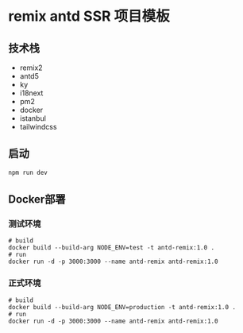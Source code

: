 # remix antd SSR 项目模板

## 技术栈

- remix2
- antd5
- ky
- i18next
- pm2
- docker
- istanbul
- tailwindcss

## 启动

```bash
npm run dev
```


## Docker部署

### 测试环境

```shell
# build
docker build --build-arg NODE_ENV=test -t antd-remix:1.0 .
# run
docker run -d -p 3000:3000 --name antd-remix antd-remix:1.0
```

### 正式环境

```shell
# build
docker build --build-arg NODE_ENV=production -t antd-remix:1.0 .
# run
docker run -d -p 3000:3000 --name antd-remix antd-remix:1.0
```
